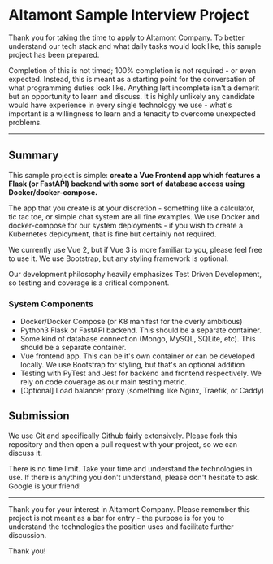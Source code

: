 # Altamont Sample Interview Project
Thank you for taking the time to apply to Altamont Company.  To better understand our tech stack and what daily tasks would look like, this sample project has been prepared.

Completion of this is not timed; 100% completion is not required - or even expected.  Instead, this is meant as a starting point for the conversation of what programming duties look like.  Anything left incomplete isn't a demerit but an opportunity to learn and discuss.  It is highly unlikely any candidate would have experience in every single technology we use - what's important is a willingness to learn and a tenacity to overcome unexpected problems.

---

## Summary
This sample project is simple: **create a Vue Frontend app which features a Flask (or FastAPI) backend with some sort of database access using Docker/docker-compose.**

The app that you create is at your discretion - something like a calculator, tic tac toe, or simple chat system are all fine examples.  We use Docker and docker-compose for our system deployments - if you wish to create a Kubernetes deployment, that is fine but certainly not required.

We currently use Vue 2, but if Vue 3 is more familiar to you, please feel free to use it.  We use Bootstrap, but any styling framework is optional.

Our development philosophy heavily emphasizes Test Driven Development, so testing and coverage is a critical component.

### System Components
- Docker/Docker Compose (or K8 manifest for the overly ambitious)
- Python3 Flask or FastAPI backend.  This should be a separate container.
- Some kind of database connection (Mongo, MySQL, SQLite, etc).  This should be a separate container.
- Vue frontend app.  This can be it's own container or can be developed locally.  We use Bootstrap for styling, but that's an optional addition
- Testing with PyTest and Jest for backend and frontend respectively.  We rely on code coverage as our main testing metric.
- [Optional] Load balancer proxy (something like Nginx, Traefik, or Caddy)

## Submission
We use Git and specifically Github fairly extensively.  Please fork this repository and then open a pull request with your project, so we can discuss it.

There is no time limit.  Take your time and understand the technologies in use.  If there is anything you don't understand, please don't hesitate to ask.  Google is your friend!

---

Thank you for your interest in Altamont Company.  Please remember this project is not meant as a bar for entry - the purpose is for you to understand the technologies the position uses and facilitate further discussion.

Thank you!
